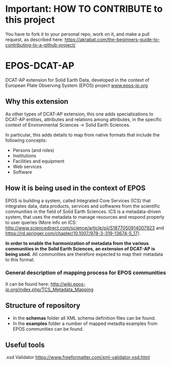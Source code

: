 # Important: HOW TO CONTRIBUTE to this project
You have to fork it to your personal repo, work on it, and make a pull request, as described here: https://akrabat.com/the-beginners-guide-to-contributing-to-a-github-project/

# EPOS-DCAT-AP
DCAT-AP extension for Solid Earth Data, developed in the context of European Plate Observing System (EPOS) project www.epos-ip.org

## Why this extension
As other types of DCAT-AP extension, this one adds specializations to DCAT-AP entities, attributes and relations among attributes, in the specific context of Environmental Sciences -> Solid Earth Sciences.

In particular, this adds details to map from native formats that include the following concepts:
- Persons (and roles)
- Institutions
- Facilities and equipment
- Web services
- Software

## How it is being used in the context of EPOS
EPOS is building a system, called Integrated Core Services (ICS) that integrates data, data products, services and softwares from the scientific communities in the field of Solid Earth Sciences.
ICS is a metadata-driven system, that uses the metadata to manage resources and respond properly to user queries (More info on ICS: http://www.sciencedirect.com/science/article/pii/S1877050914007923 and https://rd.springer.com/chapter/10.1007/978-3-319-13674-5_17).

**In order to enable the harmonization of metadata from the various communities in the Solid Earth Sciences, an extension of DCAT-AP is being used.**
All communities are therefore expected to map their metadata to this format.

### General description of mapping process for EPOS communities
It can be found here: http://wiki.epos-ip.org/index.php/TCS_Metadata_Mapping

## Structure of repository
- In the **schemas** folder all XML schema definition files can be found.
- In the **examples** folder a number of mapped metadta examples from EPOS communities can be found.

## Useful tools
.xsd Validator https://www.freeformatter.com/xml-validator-xsd.html

##
